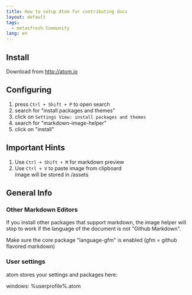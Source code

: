 ```yaml
---
title: How to setup Atom for contributing docs
layout: default
tags:
  - metasfresh Community
lang: en
---
```

## Install

Download from http://atom.io

## Configuring

1. press `Ctrl + Shift + P` to open search
1. search for "install packages and themes"
1. click on `Settings View: install packages and themes`
1. search for "markdown-image-helper"
1. click on "install"


## Important Hints

1. Use `Ctrl + Shift + M` for markdown preview
1. Use `Ctrl + V` to paste image from clipboard
<br> image will be stored in /assets

## General Info

### Other Markdown Editors

If you install other packages that support markdown, the image helper will stop to work if the language of the document is not "Github Markdown".

Make sure the core package "language-gfm" is enabled (gfm = github flavored markdown)

### User settings

atom stores your settings and packages here:

windows: %userprofile%\.atom
